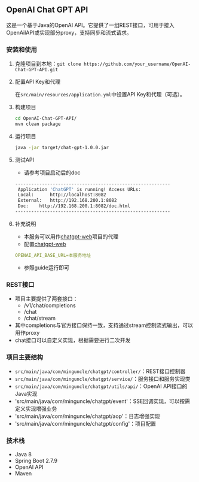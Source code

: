 ## OpenAI Chat GPT API

这是一个基于Java的OpenAI API。它提供了一组REST接口，可用于接入OpenAiIAPI或实现部分proxy，支持同步和流式请求。

### 安装和使用

1. 克隆项目到本地：`git clone https://github.com/your_username/OpenAI-Chat-GPT-API.git`

2. 配置API Key和代理

   在`src/main/resources/application.yml`中设置API Key和代理（可选）。

3. 构建项目

   ```bash
   cd OpenAI-Chat-GPT-API/
   mvn clean package
   ```

4. 运行项目

   ```bash
   java -jar target/chat-gpt-1.0.0.jar
   ```

5. 测试API

   - 请参考项目启动后的doc
   
   ~~~bash
   ----------------------------------------------------------
   	Application 'ChatGPT' is running! Access URLs:
   	Local: 		http://localhost:8082
   	External: 	http://192.168.200.1:8082
   	Doc: 	http://192.168.200.1:8082/doc.html
   ----------------------------------------------------------
   ~~~

6. 补充说明

   - 本服务可以用作[chatgpt-web](https://github.com/Chanzhaoyu/chatgpt-web)项目的代理
   - 配置[chatgpt-web](https://github.com/Chanzhaoyu/chatgpt-web)

   ~~~yaml
   OPENAI_API_BASE_URL=本服务地址
   ~~~

   - 参照guide运行即可

### REST接口

- 项目主要提供了两套接口：
  - /v1/chat/completions
  - /chat
  - /chat/stream
- 其中completions与官方接口保持一致，支持通过stream控制流式输出，可以用作proxy
- chat接口可以自定义实现，根据需要进行二次开发

### 项目主要结构

- `src/main/java/com/minguncle/chatgpt/controller/`：REST接口控制器
- `src/main/java/com/minguncle/chatgpt/service/`：服务接口和服务实现类
- `src/main/java/com/minguncle/chatgpt/utils/api/`：OpenAI API接口的Java实现
- 'src/main/java/com/minguncle/chatgpt/event'：SSE回调实现，可以按需定义实现增强业务
- 'src/main/java/com/minguncle/chatgpt/aop'：日志增强实现
- 'src/main/java/com/minguncle/chatgpt/config'：项目配置

### 技术栈

- Java 8
- Spring Boot 2.7.9
- OpenAI API
- Maven

